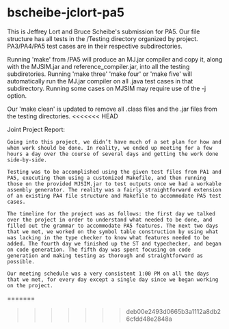 # bscheibe-jclort-pa5

This is Jeffrey Lort and Bruce Scheibe's submission for PA5. Our file structure has all tests in the /Testing directory organized by project. PA3/PA4/PA5 test cases are in their respective subdirectories.

Running 'make' from /PA5 will produce an MJ.jar compiler and copy it, along with the MJSIM.jar and reference_compiler.jar, into all the testing subdiretories. Running 'make three' 'make four' or 'make five' will automatically run the MJ.jar compiler on all .java test cases in that subdirectory. Running some cases on MJSIM may require use of the -j option.

Our 'make clean' is updated to remove all .class files and the .jar files from the testing directories. 
<<<<<<< HEAD

Joint Project Report: 

	Going into this project, we didn’t have much of a set plan for how and when work should be done. In reality, we ended up meeting for a few hours a day over the course of several days and getting the work done side-by-side. 

	Testing was to be accomplished using the given test files from PA1 and PA5, executing them using a customized Makefile, and then running those on the provided MJSIM.jar to test outputs once we had a workable assembly generator. The reality was a fairly straightforward extension of an existing PA4 file structure and Makefile to accommodate PA5 test cases. 

	The timeline for the project was as follows: the first day we talked over the project in order to understand what needed to be done, and filled out the grammar to accommodate PA5 features. The next two days that we met, we worked on the symbol table construction by using what was lacking in the type checker to know what features needed to be added. The fourth day we finished up the ST and typechecker, and began on code generation. The fifth day was spent focusing on code generation and making testing as thorough and straightforward as possible. 

	Our meeting schedule was a very consistent 1:00 PM on all the days that we met, for every day except a single day since we began working on the project. 
=======
>>>>>>> deb00e2493d0665b3a1112a8db26cfdd48e2848a
